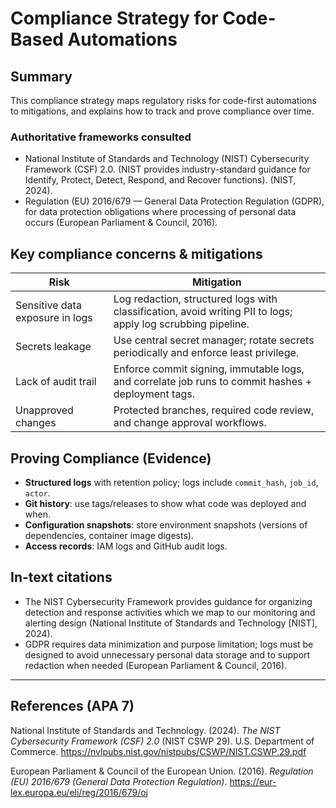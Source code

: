 # Compliance Strategy for Code-Based Automations

## Summary
This compliance strategy maps regulatory risks for code-first automations to mitigations, and explains how to track and prove compliance over time.

### Authoritative frameworks consulted
- National Institute of Standards and Technology (NIST) Cybersecurity Framework (CSF) 2.0. (NIST provides industry-standard guidance for Identify, Protect, Detect, Respond, and Recover functions). (NIST, 2024).  
- Regulation (EU) 2016/679 — General Data Protection Regulation (GDPR), for data protection obligations where processing of personal data occurs (European Parliament & Council, 2016).

## Key compliance concerns & mitigations
| Risk | Mitigation |
|---|---|
| Sensitive data exposure in logs | Log redaction, structured logs with classification, avoid writing PII to logs; apply log scrubbing pipeline. |
| Secrets leakage | Use central secret manager; rotate secrets periodically and enforce least privilege. |
| Lack of audit trail | Enforce commit signing, immutable logs, and correlate job runs to commit hashes + deployment tags. |
| Unapproved changes | Protected branches, required code review, and change approval workflows. |

## Proving Compliance (Evidence)
- **Structured logs** with retention policy; logs include `commit_hash`, `job_id`, `actor`.
- **Git history**: use tags/releases to show what code was deployed and when.
- **Configuration snapshots**: store environment snapshots (versions of dependencies, container image digests).
- **Access records**: IAM logs and GitHub audit logs.

## In-text citations
- The NIST Cybersecurity Framework provides guidance for organizing detection and response activities which we map to our monitoring and alerting design (National Institute of Standards and Technology [NIST], 2024).
- GDPR requires data minimization and purpose limitation; logs must be designed to avoid unnecessary personal data storage and to support redaction when needed (European Parliament & Council, 2016).

---

## References (APA 7)
National Institute of Standards and Technology. (2024). *The NIST Cybersecurity Framework (CSF) 2.0* (NIST CSWP 29). U.S. Department of Commerce. https://nvlpubs.nist.gov/nistpubs/CSWP/NIST.CSWP.29.pdf

European Parliament & Council of the European Union. (2016). *Regulation (EU) 2016/679 (General Data Protection Regulation)*. https://eur-lex.europa.eu/eli/reg/2016/679/oj
